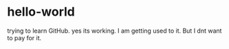 # hello-world
trying to learn GitHub.
yes its working. I am getting used to it. But I dnt want to pay for it.
